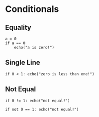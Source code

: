 # Conditionals

## Equality
```
a = 0
if a == 0
    echo("a is zero!")
```

## Single Line
```
if 0 < 1: echo("zero is less than one!")
```

## Not Equal
```
if 0 != 1: echo("not equal!")
```

```
if not 0 == 1: echo("not equal!")
```
